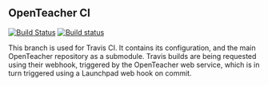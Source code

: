 OpenTeacher CI
--------------

[![Build Status](https://travis-ci.org/openteacher/openteacher-ci.svg?branch=master)](https://travis-ci.org/openteacher/openteacher-ci)
[![Build status](https://ci.appveyor.com/api/projects/status/a3yga5brdcm2t7f9?svg=true)](https://ci.appveyor.com/project/openteacher/openteacher-ci)

This branch is used for Travis CI. It contains its configuration, and the main
OpenTeacher repository as a submodule. Travis builds are being requested using
their webhook, triggered by the OpenTeacher web service, which is in turn
triggered using a Launchpad web hook on commit.
